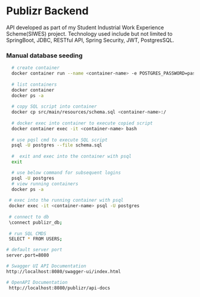 # Publizr Backend

API developed as part of my Student Industrial Work Experience Scheme(SIWES) project.
Technology used include but not limited to SpringBoot, JDBC, RESTful API, Spring Security, JWT, PostgresSQL.

### Manual database seeding
```bash
  # create container
  docker container run --name <container-name> -e POSTGRES_PASSWORD=password -d -p 5431:5431 postgres:latest
  
  # list containers
  docker container 
  docker ps -a
  
  # copy SQL script into container
  docker cp src/main/resources/schema.sql <container-name>:/
  
  # docker exec into container to execute copied script
  docker container exec -it <container-name> bash
  
  # use pqsl cmd to execute SQL script
  psql -U postgres --file schema.sql
  
  #  exit and exec into the container with psql
  exit

  # use below command for subsequent logins
  psql -U postgres
  # view running containers
  docker ps -a
  
 # exec into the running container with psql
 docker exec -it <container-name> psql -U postgres
 
 # connect to db
 \connect publizr_db;
 
 # run SQL CMDS
 SELECT * FROM USERS;
```

```bash
# default server port
server.port=8080

# Swagger UI API Documentation
http://localhost:8080/swagger-ui/index.html

# OpenAPI Documentation
 http://localhost:8080/publizr/api-docs
```